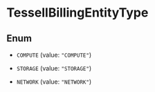 

# TessellBillingEntityType

## Enum


* `COMPUTE` (value: `"COMPUTE"`)

* `STORAGE` (value: `"STORAGE"`)

* `NETWORK` (value: `"NETWORK"`)



